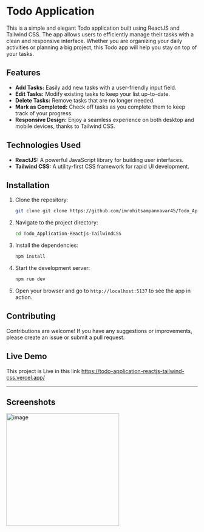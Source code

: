 # Todo Application

This is a simple and elegant Todo application built using ReactJS and Tailwind CSS. The app allows users to efficiently manage their tasks with a clean and responsive interface. Whether you are organizing your daily activities or planning a big project, this Todo app will help you stay on top of your tasks.

## Features

- **Add Tasks:** Easily add new tasks with a user-friendly input field.
- **Edit Tasks:** Modify existing tasks to keep your list up-to-date.
- **Delete Tasks:** Remove tasks that are no longer needed.
- **Mark as Completed:** Check off tasks as you complete them to keep track of your progress.
- **Responsive Design:** Enjoy a seamless experience on both desktop and mobile devices, thanks to Tailwind CSS.

## Technologies Used

- **ReactJS:** A powerful JavaScript library for building user interfaces.
- **Tailwind CSS:** A utility-first CSS framework for rapid UI development.

## Installation

1. Clone the repository:
    ```bash
    git clone git clone https://github.com/imrohitsampannavar45/Todo_Application-Reactjs-TailwindCSS.git
    ```

2. Navigate to the project directory:
    ```bash
    cd Todo_Application-Reactjs-TailwindCSS
    ```

3. Install the dependencies:
    ```bash
    npm install
    ```

4. Start the development server:
    ```bash
    npm run dev
    ```

5. Open your browser and go to `http://localhost:5137` to see the app in action.

## Contributing

Contributions are welcome! If you have any suggestions or improvements, please create an issue or submit a pull request.

## Live Demo

This project is Live in this link https://todo-application-reactjs-tailwind-css.vercel.app/

---

 ## Screenshots 

 <img width="297" alt="image" src="https://github.com/imrohitsampannavar45/Todo_Application-Reactjs-TailwindCSS/assets/88710389/c0200984-2441-47c2-8210-93926de2c726">


